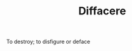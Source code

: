 ---
title: Diffacere
letter: D
permalink: "/definitions/bld-diffacere.html"
body: To destroy; to disfigure or deface
published_at: '2018-07-07'
source: Black's Law Dictionary 2nd Ed (1910)
layout: post
---
